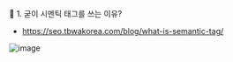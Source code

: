 🍳 1. 굳이 시멘틱 태그를 쓰는 이유?
- https://seo.tbwakorea.com/blog/what-is-semantic-tag/

![image](https://github.com/gogoringhye/restart/assets/145514996/2b0cf9d8-03be-431a-833b-2258b02916e5)


